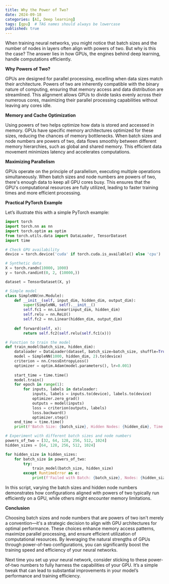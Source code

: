 ```yaml
---
title: Why the Power of Two?
date: 2024-09-18
categories: [AI, Deep learning]
tags: [gpu]  # TAG names should always be lowercase
published: true
---
```


When training neural networks, you might notice that batch sizes and the number of nodes in layers often align with powers of two. But why is this the case? The answer lies in how GPUs, the engines behind deep learning, handle computations efficiently.

**Why Powers of Two?**

GPUs are designed for parallel processing, excelling when data sizes match their architecture. Powers of two are inherently compatible with the binary nature of computing, ensuring that memory access and data distribution are streamlined. This alignment allows GPUs to divide tasks evenly across their numerous cores, maximizing their parallel processing capabilities without leaving any cores idle.

**Memory and Cache Optimization**

Using powers of two helps optimize how data is stored and accessed in memory. GPUs have specific memory architectures optimized for these sizes, reducing the chances of memory bottlenecks. When batch sizes and node numbers are powers of two, data flows smoothly between different memory hierarchies, such as global and shared memory. This efficient data movement minimizes latency and accelerates computations.

**Maximizing Parallelism**

GPUs operate on the principle of parallelism, executing multiple operations simultaneously. When batch sizes and node numbers are powers of two, there's enough data to keep all GPU cores busy. This ensures that the GPU's computational resources are fully utilized, leading to faster training times and more efficient processing.

**Practical PyTorch Example**

Let’s illustrate this with a simple PyTorch example:

```python
import torch
import torch.nn as nn
import torch.optim as optim
from torch.utils.data import DataLoader, TensorDataset
import time

# Check GPU availability
device = torch.device('cuda' if torch.cuda.is_available() else 'cpu')

# Synthetic data
X = torch.randn(10000, 1000)
y = torch.randint(0, 2, (10000,))

dataset = TensorDataset(X, y)

# Simple model
class SimpleNN(nn.Module):
    def __init__(self, input_dim, hidden_dim, output_dim):
        super(SimpleNN, self).__init__()
        self.fc1 = nn.Linear(input_dim, hidden_dim)
        self.relu = nn.ReLU()
        self.fc2 = nn.Linear(hidden_dim, output_dim)
    
    def forward(self, x):
        return self.fc2(self.relu(self.fc1(x)))

# Function to train the model
def train_model(batch_size, hidden_dim):
    dataloader = DataLoader(dataset, batch_size=batch_size, shuffle=True)
    model = SimpleNN(1000, hidden_dim, 2).to(device)
    criterion = nn.CrossEntropyLoss()
    optimizer = optim.Adam(model.parameters(), lr=0.001)
    
    start_time = time.time()
    model.train()
    for epoch in range(1):
        for inputs, labels in dataloader:
            inputs, labels = inputs.to(device), labels.to(device)
            optimizer.zero_grad()
            outputs = model(inputs)
            loss = criterion(outputs, labels)
            loss.backward()
            optimizer.step()
    end_time = time.time()
    print(f'Batch Size: {batch_size}, Hidden Nodes: {hidden_dim}, Time: {end_time - start_time:.2f}s')

# Experiment with different batch sizes and node numbers
powers_of_two = [32, 64, 128, 256, 512, 1024]
hidden_sizes = [64, 128, 256, 512, 1024]

for hidden_size in hidden_sizes:
    for batch_size in powers_of_two:
        try:
            train_model(batch_size, hidden_size)
        except RuntimeError as e:
            print(f'Failed with Batch: {batch_size}, Nodes: {hidden_size} - {e}')
```

In this script, varying the batch sizes and hidden node numbers demonstrates how configurations aligned with powers of two typically run efficiently on a GPU, while others might encounter memory limitations.

**Conclusion**

Choosing batch sizes and node numbers that are powers of two isn't merely a convention—it's a strategic decision to align with GPU architectures for optimal performance. These choices enhance memory access patterns, maximize parallel processing, and ensure efficient utilization of computational resources. By leveraging the natural strengths of GPUs through power-of-two configurations, you can significantly boost the training speed and efficiency of your neural networks.

Next time you set up your neural network, consider sticking to these power-of-two numbers to fully harness the capabilities of your GPU. It’s a simple tweak that can lead to substantial improvements in your model’s performance and training efficiency.
